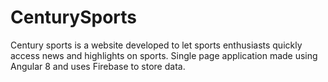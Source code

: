 # CenturySports
Century sports is a website developed to let sports enthusiasts quickly access news and highlights on sports. Single page application made using Angular 8 and uses Firebase to store data.
